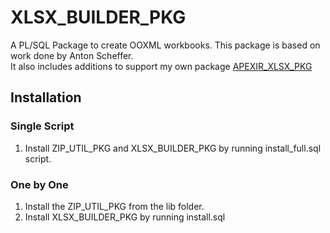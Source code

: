 # XLSX_BUILDER_PKG
A PL/SQL Package to create OOXML workbooks.
This package is based on work done by Anton Scheffer.  
It also includes additions to support my own package [APEXIR_XLSX_PKG](https://github.com/commi235/APEX_IR_XLSX)

## Installation
### Single Script
1. Install ZIP_UTIL_PKG and XLSX_BUILDER_PKG by running install_full.sql script.

### One by One
1. Install the ZIP_UTIL_PKG from the lib folder.
2. Install XLSX_BUILDER_PKG by running install.sql
